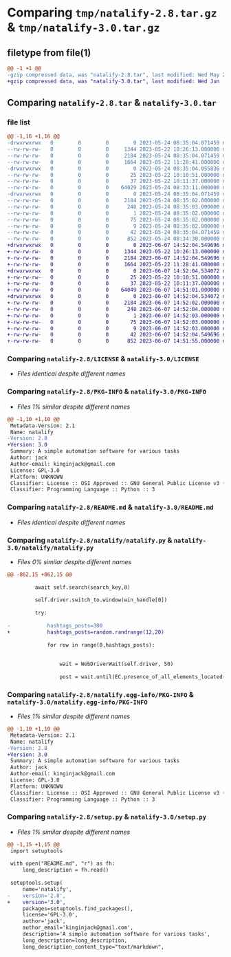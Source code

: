 # Comparing `tmp/natalify-2.8.tar.gz` & `tmp/natalify-3.0.tar.gz`

## filetype from file(1)

```diff
@@ -1 +1 @@
-gzip compressed data, was "natalify-2.8.tar", last modified: Wed May 24 08:35:04 2023, max compression
+gzip compressed data, was "natalify-3.0.tar", last modified: Wed Jun  7 14:52:04 2023, max compression
```

## Comparing `natalify-2.8.tar` & `natalify-3.0.tar`

### file list

```diff
@@ -1,16 +1,16 @@
-drwxrwxrwx   0        0        0        0 2023-05-24 08:35:04.071459 natalify-2.8/
--rw-rw-rw-   0        0        0     1344 2023-05-22 10:26:13.000000 natalify-2.8/LICENSE
--rw-rw-rw-   0        0        0     2184 2023-05-24 08:35:04.071459 natalify-2.8/PKG-INFO
--rw-rw-rw-   0        0        0     1664 2023-05-22 11:28:41.000000 natalify-2.8/README.md
-drwxrwxrwx   0        0        0        0 2023-05-24 08:35:04.055836 natalify-2.8/natalify/
--rw-rw-rw-   0        0        0       25 2023-05-22 10:10:51.000000 natalify-2.8/natalify/__init__.py
--rw-rw-rw-   0        0        0       37 2023-05-22 10:11:37.000000 natalify-2.8/natalify/__main__.py
--rw-rw-rw-   0        0        0    64029 2023-05-24 08:33:11.000000 natalify-2.8/natalify/natalify.py
-drwxrwxrwx   0        0        0        0 2023-05-24 08:35:04.071459 natalify-2.8/natalify.egg-info/
--rw-rw-rw-   0        0        0     2184 2023-05-24 08:35:02.000000 natalify-2.8/natalify.egg-info/PKG-INFO
--rw-rw-rw-   0        0        0      248 2023-05-24 08:35:03.000000 natalify-2.8/natalify.egg-info/SOURCES.txt
--rw-rw-rw-   0        0        0        1 2023-05-24 08:35:02.000000 natalify-2.8/natalify.egg-info/dependency_links.txt
--rw-rw-rw-   0        0        0       75 2023-05-24 08:35:02.000000 natalify-2.8/natalify.egg-info/requires.txt
--rw-rw-rw-   0        0        0        9 2023-05-24 08:35:02.000000 natalify-2.8/natalify.egg-info/top_level.txt
--rw-rw-rw-   0        0        0       42 2023-05-24 08:35:04.071459 natalify-2.8/setup.cfg
--rw-rw-rw-   0        0        0      852 2023-05-24 08:34:30.000000 natalify-2.8/setup.py
+drwxrwxrwx   0        0        0        0 2023-06-07 14:52:04.549696 natalify-3.0/
+-rw-rw-rw-   0        0        0     1344 2023-05-22 10:26:13.000000 natalify-3.0/LICENSE
+-rw-rw-rw-   0        0        0     2184 2023-06-07 14:52:04.549696 natalify-3.0/PKG-INFO
+-rw-rw-rw-   0        0        0     1664 2023-05-22 11:28:41.000000 natalify-3.0/README.md
+drwxrwxrwx   0        0        0        0 2023-06-07 14:52:04.534072 natalify-3.0/natalify/
+-rw-rw-rw-   0        0        0       25 2023-05-22 10:10:51.000000 natalify-3.0/natalify/__init__.py
+-rw-rw-rw-   0        0        0       37 2023-05-22 10:11:37.000000 natalify-3.0/natalify/__main__.py
+-rw-rw-rw-   0        0        0    64049 2023-06-07 14:51:01.000000 natalify-3.0/natalify/natalify.py
+drwxrwxrwx   0        0        0        0 2023-06-07 14:52:04.534072 natalify-3.0/natalify.egg-info/
+-rw-rw-rw-   0        0        0     2184 2023-06-07 14:52:02.000000 natalify-3.0/natalify.egg-info/PKG-INFO
+-rw-rw-rw-   0        0        0      248 2023-06-07 14:52:04.000000 natalify-3.0/natalify.egg-info/SOURCES.txt
+-rw-rw-rw-   0        0        0        1 2023-06-07 14:52:03.000000 natalify-3.0/natalify.egg-info/dependency_links.txt
+-rw-rw-rw-   0        0        0       75 2023-06-07 14:52:03.000000 natalify-3.0/natalify.egg-info/requires.txt
+-rw-rw-rw-   0        0        0        9 2023-06-07 14:52:03.000000 natalify-3.0/natalify.egg-info/top_level.txt
+-rw-rw-rw-   0        0        0       42 2023-06-07 14:52:04.549696 natalify-3.0/setup.cfg
+-rw-rw-rw-   0        0        0      852 2023-06-07 14:51:55.000000 natalify-3.0/setup.py
```

### Comparing `natalify-2.8/LICENSE` & `natalify-3.0/LICENSE`

 * *Files identical despite different names*

### Comparing `natalify-2.8/PKG-INFO` & `natalify-3.0/PKG-INFO`

 * *Files 1% similar despite different names*

```diff
@@ -1,10 +1,10 @@
 Metadata-Version: 2.1
 Name: natalify
-Version: 2.8
+Version: 3.0
 Summary: A simple automation software for various tasks
 Author: jack
 Author-email: kinginjack@gmail.com
 License: GPL-3.0
 Platform: UNKNOWN
 Classifier: License :: OSI Approved :: GNU General Public License v3 (GPLv3)
 Classifier: Programming Language :: Python :: 3
```

### Comparing `natalify-2.8/README.md` & `natalify-3.0/README.md`

 * *Files identical despite different names*

### Comparing `natalify-2.8/natalify/natalify.py` & `natalify-3.0/natalify/natalify.py`

 * *Files 0% similar despite different names*

```diff
@@ -862,15 +862,15 @@
 
         await self.search(search_key,0)
 
         self.driver.switch_to.window(win_handle[0])
 
         try:
 
-            hashtags_posts=300
+            hashtags_posts=random.randrange(12,20)
 
             for row in range(0,hashtags_posts):
             
                 
                 wait = WebDriverWait(self.driver, 50)  
 
                 post = wait.until(EC.presence_of_all_elements_located((By.CLASS_NAME, '_aabd')))
```

### Comparing `natalify-2.8/natalify.egg-info/PKG-INFO` & `natalify-3.0/natalify.egg-info/PKG-INFO`

 * *Files 1% similar despite different names*

```diff
@@ -1,10 +1,10 @@
 Metadata-Version: 2.1
 Name: natalify
-Version: 2.8
+Version: 3.0
 Summary: A simple automation software for various tasks
 Author: jack
 Author-email: kinginjack@gmail.com
 License: GPL-3.0
 Platform: UNKNOWN
 Classifier: License :: OSI Approved :: GNU General Public License v3 (GPLv3)
 Classifier: Programming Language :: Python :: 3
```

### Comparing `natalify-2.8/setup.py` & `natalify-3.0/setup.py`

 * *Files 1% similar despite different names*

```diff
@@ -1,15 +1,15 @@
 import setuptools
 
 with open("README.md", "r") as fh:
     long_description = fh.read()
 
 setuptools.setup(
     name='natalify',
-    version='2.8',
+    version='3.0',
     packages=setuptools.find_packages(),
     license='GPL-3.0',
     author='jack',
     author_email='kinginjack@gmail.com',
     description='A simple automation software for various tasks',
     long_description=long_description,
     long_description_content_type="text/markdown",
```

